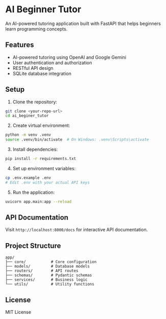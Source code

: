 # AI Beginner Tutor

An AI-powered tutoring application built with FastAPI that helps beginners learn programming concepts.

## Features

- AI-powered tutoring using OpenAI and Google Gemini
- User authentication and authorization
- RESTful API design
- SQLite database integration

## Setup

1. Clone the repository:
```bash
git clone <your-repo-url>
cd ai_beginer_tutor
```

2. Create virtual environment:
```bash
python -m venv .venv
source .venv/bin/activate  # On Windows: .venv\Scripts\activate
```

3. Install dependencies:
```bash
pip install -r requirements.txt
```

4. Set up environment variables:
```bash
cp .env.example .env
# Edit .env with your actual API keys
```

5. Run the application:
```bash
uvicorn app.main:app --reload
```

## API Documentation

Visit `http://localhost:8000/docs` for interactive API documentation.

## Project Structure

```
app/
├── core/           # Core configuration
├── models/         # Database models
├── routers/        # API routes
├── schemas/        # Pydantic schemas
├── services/       # Business logic
└── utils/          # Utility functions
```

## License

MIT License